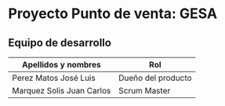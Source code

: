 # Proyecto Punto de venta: GESA
## Equipo de desarrollo
| Apellidos y nombres | Rol |
| ----------- | ----------- |
| Perez Matos José Luis | Dueño del producto |
| Marquez Solis Juan Carlos | Scrum Master |

